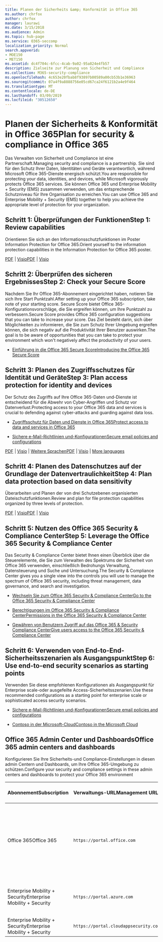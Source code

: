 ```yaml
---
title: Planen der Sicherheits &amp; Konformität in Office 365
ms.author: chrfox
author: chrfox
manager: laurawi
ms.date: 3/15/2018
ms.audience: Admin
ms.topic: hub-page
ms.service: O365-seccomp
localization_priority: Normal
search.appverid:
- MOE150
- MET150
ms.assetid: dc4f704c-6fcc-4cab-9a02-95a824e4fb57
description: Zielseite zur Planung von Sicherheit und Compliance
ms.collection: M365-security-compliance
ms.openlocfilehash: 4c653e20fbab8f93897b00589a00cb53b1e36963
ms.sourcegitcommit: 07a4f9a8888756e05cd67ca24f6121b2a4e9f464
ms.translationtype: MT
ms.contentlocale: de-DE
ms.lasthandoff: 03/09/2019
ms.locfileid: "30512650"
---
```

# <a name="plan-for-security-amp-compliance-in-office-365"></a><span data-ttu-id="c0047-103">Planen der Sicherheits &amp; Konformität in Office 365</span><span class="sxs-lookup"><span data-stu-id="c0047-103">Plan for security &amp; compliance in Office 365</span></span>

<span data-ttu-id="c0047-104">Das Verwalten von Sicherheit und Compliance ist eine Partnerschaft.</span><span class="sxs-lookup"><span data-stu-id="c0047-104">Managing security and compliance is a partnership.</span></span> <span data-ttu-id="c0047-105">Sie sind für den Schutz Ihrer Daten, Identitäten und Geräte verantwortlich, während Microsoft Office 365-Dienste energisch schützt.</span><span class="sxs-lookup"><span data-stu-id="c0047-105">You are responsible for protecting your data, identities, and devices, while Microsoft vigorously protects Office 365 services.</span></span> <span data-ttu-id="c0047-106">Sie können Office 365 und Enterprise Mobility + Security (EMS) zusammen verwenden, um das entsprechende Schutzniveau für Ihre Organisation zu erreichen.</span><span class="sxs-lookup"><span data-stu-id="c0047-106">You can use Office 365 and Enterprise Mobility + Security (EMS) together to help you achieve the appropriate level of protection for your organization.</span></span>
  
## <a name="step-1-review-capabilities"></a><span data-ttu-id="c0047-107">Schritt 1: Überprüfungen der Funktionen</span><span class="sxs-lookup"><span data-stu-id="c0047-107">Step 1: Review capabilities</span></span>

<span data-ttu-id="c0047-108">Orientieren Sie sich an den Informationsschutzfunktionen im Poster Information Protection for Office 365.</span><span class="sxs-lookup"><span data-stu-id="c0047-108">Orient yourself to the information protection capabilities in the Information Protection for Office 365 poster.</span></span> 
  
<span data-ttu-id="c0047-109">[PDF](https://download.microsoft.com/download/2/3/D/23D91386-8349-4F7A-9470-FD5AED861F16/MSFT_cloud_architecture_informationprotection.pdf) | [Visio](https://download.microsoft.com/download/2/3/D/23D91386-8349-4F7A-9470-FD5AED861F16/MSFT_cloud_architecture_informationprotection.vsd)</span><span class="sxs-lookup"><span data-stu-id="c0047-109">[PDF](https://download.microsoft.com/download/2/3/D/23D91386-8349-4F7A-9470-FD5AED861F16/MSFT_cloud_architecture_informationprotection.pdf) | [Visio](https://download.microsoft.com/download/2/3/D/23D91386-8349-4F7A-9470-FD5AED861F16/MSFT_cloud_architecture_informationprotection.vsd)</span></span>
  
## <a name="step-2-check-your-secure-score"></a><span data-ttu-id="c0047-110">Schritt 2: Überprüfen des sicheren Ergebnisses</span><span class="sxs-lookup"><span data-stu-id="c0047-110">Step 2: Check your Secure Score</span></span>

<span data-ttu-id="c0047-111">Nachdem Sie Ihr Office 365-Abonnement eingerichtet haben, notieren Sie sich Ihre Start Punktzahl.</span><span class="sxs-lookup"><span data-stu-id="c0047-111">After setting up your Office 365 subscription, take note of your starting score.</span></span> <span data-ttu-id="c0047-112">Secure Score bietet Office 365-Konfigurationsvorschläge, die Sie ergreifen können, um Ihre Punktzahl zu verbessern.</span><span class="sxs-lookup"><span data-stu-id="c0047-112">Secure Score provides Office 365 configuration suggestions that you can take to increase your score.</span></span> <span data-ttu-id="c0047-113">Das Ziel besteht darin, sich über Möglichkeiten zu informieren, die Sie zum Schutz Ihrer Umgebung ergreifen können, die sich negativ auf die Produktivität Ihrer Benutzer auswirken.</span><span class="sxs-lookup"><span data-stu-id="c0047-113">The goal is to be aware of opportunities that you can take to protect your environment which won't negatively affect the productivity of your users.</span></span>
  
- [<span data-ttu-id="c0047-114">Einführung in die Office 365 Secure Score</span><span class="sxs-lookup"><span data-stu-id="c0047-114">Introducing the Office 365 Secure Score</span></span>](office-365-secure-score.md)
    
## <a name="step-3-plan-access-protection-for-identity-and-devices"></a><span data-ttu-id="c0047-115">Schritt 3: Planen des Zugriffsschutzes für Identität und Geräte</span><span class="sxs-lookup"><span data-stu-id="c0047-115">Step 3: Plan access protection for identity and devices</span></span>

<span data-ttu-id="c0047-116">Der Schutz des Zugriffs auf Ihre Office 365-Daten und-Dienste ist entscheidend für die Abwehr von Cyber-Angriffen und Schutz vor Datenverlust.</span><span class="sxs-lookup"><span data-stu-id="c0047-116">Protecting access to your Office 365 data and services is crucial to defending against cyber-attacks and guarding against data loss.</span></span>
  
- [<span data-ttu-id="c0047-117">Zugriffsschutz für Daten und Dienste in Office 365</span><span class="sxs-lookup"><span data-stu-id="c0047-117">Protect access to data and services in Office 365</span></span>](protect-access-to-data-and-services.md)
    
- [<span data-ttu-id="c0047-118">Sichere e-Mail-Richtlinien und-Konfigurationen</span><span class="sxs-lookup"><span data-stu-id="c0047-118">Secure email policies and configurations</span></span>](https://docs.microsoft.com/microsoft-365/enterprise/secure-email-recommended-policies)
    
<span data-ttu-id="c0047-119">[PDF](https://go.microsoft.com/fwlink/p/?linkid=841656) | [Visio](https://go.microsoft.com/fwlink/p/?linkid=841657) | [Weitere Sprachen](https://www.microsoft.com/download/details.aspx?id=55032)</span><span class="sxs-lookup"><span data-stu-id="c0047-119">[PDF](https://go.microsoft.com/fwlink/p/?linkid=841656) | [Visio](https://go.microsoft.com/fwlink/p/?linkid=841657) | [More languages](https://www.microsoft.com/download/details.aspx?id=55032)</span></span>
  
## <a name="step-4-plan-data-protection-based-on-data-sensitivity"></a><span data-ttu-id="c0047-120">Schritt 4: Planen des Datenschutzes auf der Grundlage der Datenvertraulichkeit</span><span class="sxs-lookup"><span data-stu-id="c0047-120">Step 4: Plan data protection based on data sensitivity</span></span>

<span data-ttu-id="c0047-121">Überarbeiten und Planen der von drei Schutzebenen organisierten Dateischutzfunktionen.</span><span class="sxs-lookup"><span data-stu-id="c0047-121">Review and plan for file protection capabilities organized by three levels of protection.</span></span>
  
<span data-ttu-id="c0047-122">[PDF](http://download.microsoft.com/download/7/8/9/789645A5-BD10-4541-BC33-F8D1EFF5E911/MSFT_cloud_architecture_O365%20file%20protection.pdf) | [Visio](http://download.microsoft.com/download/7/8/9/789645A5-BD10-4541-BC33-F8D1EFF5E911/MSFT_cloud_architecture_O365%20file%20protection.vsdx)</span><span class="sxs-lookup"><span data-stu-id="c0047-122">[PDF](http://download.microsoft.com/download/7/8/9/789645A5-BD10-4541-BC33-F8D1EFF5E911/MSFT_cloud_architecture_O365%20file%20protection.pdf) | [Visio](http://download.microsoft.com/download/7/8/9/789645A5-BD10-4541-BC33-F8D1EFF5E911/MSFT_cloud_architecture_O365%20file%20protection.vsdx)</span></span>
  
## <a name="step-5-leverage-the-office-365-security-amp-compliance-center"></a><span data-ttu-id="c0047-123">Schritt 5: Nutzen des Office 365 Security &amp; Compliance Center</span><span class="sxs-lookup"><span data-stu-id="c0047-123">Step 5: Leverage the Office 365 Security &amp; Compliance Center</span></span>

<span data-ttu-id="c0047-124">Das Security &amp; Compliance Center bietet Ihnen einen Überblick über die Steuerelemente, die Sie zum Verwalten des Spektrums der Sicherheit von Office 365 verwenden, einschließlich Bedrohungs Verwaltung, Datensteuerung und Suche und Untersuchung.</span><span class="sxs-lookup"><span data-stu-id="c0047-124">The Security &amp; Compliance Center gives you a single view into the controls you will use to manage the spectrum of Office 365 security, including threat management, data governance, and search and investigation.</span></span> 
  
- [<span data-ttu-id="c0047-125">Wechseln Sie zum Office 365 Security &amp; Compliance Center</span><span class="sxs-lookup"><span data-stu-id="c0047-125">Go to the Office 365 Security &amp; Compliance Center</span></span>](go-to-the-securitycompliance-center.md)
    
- [<span data-ttu-id="c0047-126">Berechtigungen im Office 365 Security &amp; Compliance Center</span><span class="sxs-lookup"><span data-stu-id="c0047-126">Permissions in the Office 365 Security &amp; Compliance Center</span></span>](permissions-in-the-security-and-compliance-center.md)
    
- [<span data-ttu-id="c0047-127">Gewähren von Benutzern Zugriff auf das Office 365 &amp; Security Compliance Center</span><span class="sxs-lookup"><span data-stu-id="c0047-127">Give users access to the Office 365 Security &amp; Compliance Center</span></span>](grant-access-to-the-security-and-compliance-center.md)
    
## <a name="step-6-use-end-to-end-security-scenarios-as-starting-points"></a><span data-ttu-id="c0047-128">Schritt 6: Verwenden von End-to-End-Sicherheitsszenarien als Ausgangspunkt</span><span class="sxs-lookup"><span data-stu-id="c0047-128">Step 6: Use end-to-end security scenarios as starting points</span></span>

<span data-ttu-id="c0047-129">Verwenden Sie diese empfohlenen Konfigurationen als Ausgangspunkt für Enterprise scale-oder ausgefeilte Access-Sicherheitsszenarien.</span><span class="sxs-lookup"><span data-stu-id="c0047-129">Use these recommended configurations as a starting point for enterprise scale or sophisticated access security scenarios.</span></span>
  
- [<span data-ttu-id="c0047-130">Sichere e-Mail-Richtlinien und-Konfigurationen</span><span class="sxs-lookup"><span data-stu-id="c0047-130">Secure email policies and configurations</span></span>](https://docs.microsoft.com/microsoft-365/enterprise/secure-email-recommended-policies)
    
- [<span data-ttu-id="c0047-131">Contoso in der Microsoft-Cloud</span><span class="sxs-lookup"><span data-stu-id="c0047-131">Contoso in the Microsoft Cloud</span></span>](http://aka.ms/cloudarchcontoso)
    
## <a name="office-365-admin-centers-and-dashboards"></a><span data-ttu-id="c0047-132">Office 365 Admin Center und Dashboards</span><span class="sxs-lookup"><span data-stu-id="c0047-132">Office 365 admin centers and dashboards</span></span>

<span data-ttu-id="c0047-133">Konfigurieren Sie Ihre Sicherheits-und Compliance-Einstellungen in diesen admin Centern und Dashboards, um Ihre Office 365-Umgebung zu schützen.</span><span class="sxs-lookup"><span data-stu-id="c0047-133">Configure your security and compliance settings in these admin centers and dashboards to protect your Office 365 environment</span></span>
  
|<span data-ttu-id="c0047-134">**Abonnement**</span><span class="sxs-lookup"><span data-stu-id="c0047-134">**Subscription**</span></span>|<span data-ttu-id="c0047-135">**Verwaltungs-URL**</span><span class="sxs-lookup"><span data-stu-id="c0047-135">**Management URL**</span></span>|<span data-ttu-id="c0047-136">**Dashboards und Admin Center**</span><span class="sxs-lookup"><span data-stu-id="c0047-136">**Dashboards and admin centers**</span></span>|
|:-----|:-----|:-----|
|<span data-ttu-id="c0047-137">Office 365</span><span class="sxs-lookup"><span data-stu-id="c0047-137">Office 365</span></span>  <br/> |`https://portal.office.com`  <br/> | <span data-ttu-id="c0047-138">Office 365 Admin Center</span><span class="sxs-lookup"><span data-stu-id="c0047-138">Office 365 admin center</span></span>  <br/>  <span data-ttu-id="c0047-139">Security &amp; Compliance Center</span><span class="sxs-lookup"><span data-stu-id="c0047-139">Security &amp; Compliance Center</span></span>  <br/>  <span data-ttu-id="c0047-140">Exchange Admin Center</span><span class="sxs-lookup"><span data-stu-id="c0047-140">Exchange admin center</span></span>  <br/>  <span data-ttu-id="c0047-141">SharePoint Admin Center und OneDrive for Business Admin Center</span><span class="sxs-lookup"><span data-stu-id="c0047-141">SharePoint admin center and OneDrive for Business admin center</span></span>  <br/> |
|<span data-ttu-id="c0047-142">Enterprise Mobility + Security</span><span class="sxs-lookup"><span data-stu-id="c0047-142">Enterprise Mobility + Security</span></span>  <br/> |`https://portal.azure.com`  <br/> | <span data-ttu-id="c0047-143">Azure Active Directory</span><span class="sxs-lookup"><span data-stu-id="c0047-143">Azure Active Directory</span></span>  <br/>  <span data-ttu-id="c0047-144">Microsoft Mobile-Anwendungsverwaltung</span><span class="sxs-lookup"><span data-stu-id="c0047-144">Microsoft Mobile Application Management</span></span>  <br/>  <span data-ttu-id="c0047-145">Microsoft Intune</span><span class="sxs-lookup"><span data-stu-id="c0047-145">Microsoft Intune</span></span>  <br/> |
|<span data-ttu-id="c0047-146">Enterprise Mobility + Security</span><span class="sxs-lookup"><span data-stu-id="c0047-146">Enterprise Mobility + Security</span></span>  <br/> |`https://portal.cloudappsecurity.com`  <br/> | <span data-ttu-id="c0047-147">Cloud-App-Sicherheit</span><span class="sxs-lookup"><span data-stu-id="c0047-147">Cloud App Security</span></span>  <br/> |
   


